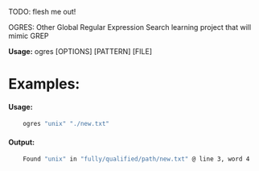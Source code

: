 TODO: flesh me out!

OGRES: Other Global Regular Expression Search
learning project that will mimic GREP

<b>Usage:</b> ogres [OPTIONS] [PATTERN] [FILE]

# Examples:

#### Usage:
```sh
    ogres "unix" "./new.txt"
```

#### Output:
```sh
    Found "unix" in "fully/qualified/path/new.txt" @ line 3, word 4
```
